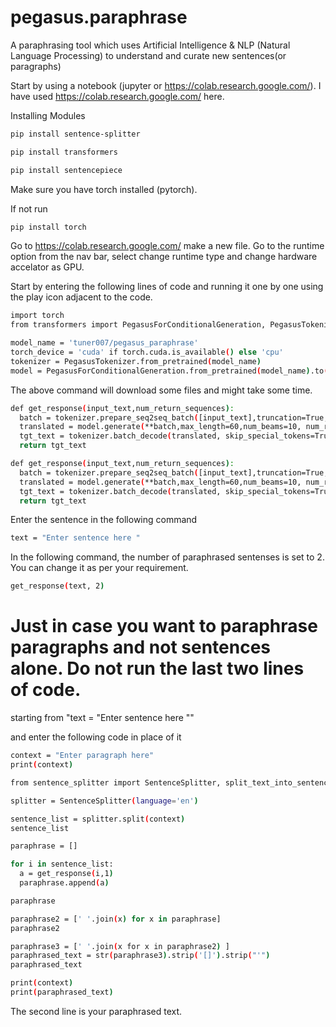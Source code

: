 # pegasus.paraphrase
A paraphrasing tool which uses Artificial Intelligence & NLP (Natural Language Processing) to understand and curate new sentences(or paragraphs)


Start by using a notebook (jupyter or https://colab.research.google.com/). I have used https://colab.research.google.com/ here. 

Installing Modules 

```bash
pip install sentence-splitter
```


```bash
pip install transformers
```


```bash
pip install sentencepiece
```


Make sure you have torch installed (pytorch). 

If not run 

```bash
pip install torch
```


Go to https://colab.research.google.com/ make a new file. Go to the runtime option from the nav bar, select change runtime type and change hardware accelator as GPU.

Start by entering the following lines of code and running it one by one using the play icon adjacent to the code.

```bash
import torch
from transformers import PegasusForConditionalGeneration, PegasusTokenizer
```

```bash
model_name = 'tuner007/pegasus_paraphrase'
torch_device = 'cuda' if torch.cuda.is_available() else 'cpu'
tokenizer = PegasusTokenizer.from_pretrained(model_name)
model = PegasusForConditionalGeneration.from_pretrained(model_name).to(torch_device)
```

The above command will download some files and might take some time. 

```bash
def get_response(input_text,num_return_sequences):
  batch = tokenizer.prepare_seq2seq_batch([input_text],truncation=True,padding='longest',max_length=60, return_tensors="pt").to(torch_device)
  translated = model.generate(**batch,max_length=60,num_beams=10, num_return_sequences=num_return_sequences, temperature=1.5)
  tgt_text = tokenizer.batch_decode(translated, skip_special_tokens=True)
  return tgt_text
```

```bash
def get_response(input_text,num_return_sequences):
  batch = tokenizer.prepare_seq2seq_batch([input_text],truncation=True,padding='longest',max_length=60, return_tensors="pt").to(torch_device)
  translated = model.generate(**batch,max_length=60,num_beams=10, num_return_sequences=num_return_sequences, temperature=1.5)
  tgt_text = tokenizer.batch_decode(translated, skip_special_tokens=True)
  return tgt_text
```

Enter the sentence in the following command

```bash
text = "Enter sentence here "
```


In the following command, the number of paraphrased sentenses is set to 2. You can change it as per your requirement. 

```bash
get_response(text, 2)
```


# Just in case you want to paraphrase paragraphs and not sentences alone. Do not run the last two lines of code.
starting from "text = "Enter sentence here ""

and enter the following code in place of it 

```bash
context = "Enter paragraph here"
print(context)
```

```bash
from sentence_splitter import SentenceSplitter, split_text_into_sentences

splitter = SentenceSplitter(language='en')

sentence_list = splitter.split(context)
sentence_list
```

```bash
paraphrase = []

for i in sentence_list:
  a = get_response(i,1)
  paraphrase.append(a)
```


```bash
paraphrase
```

```bash
paraphrase2 = [' '.join(x) for x in paraphrase]
paraphrase2
```

```bash
paraphrase3 = [' '.join(x for x in paraphrase2) ]
paraphrased_text = str(paraphrase3).strip('[]').strip("'")
paraphrased_text
```

```bash
print(context)
print(paraphrased_text)
```

The second line is your paraphrased text. 

